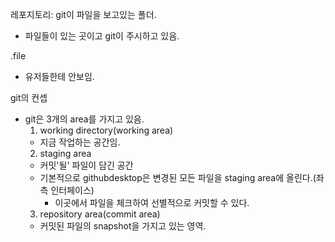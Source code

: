 레포지토리: git이 파일을 보고있는 폴더.
- 파일들이 있는 곳이고 git이 주시하고 있음.

.file
- 유저들한테 안보임.

git의 컨셉
- git은 3개의 area를 가지고 있음.
  1. working directory(working area)
    - 지금 작업하는 공간임.
  2. staging area
    - 커밋'될' 파일이 담긴 공간
    - 기본적으로 githubdesktop은 변경된 모든 파일을 staging area에 올린다.(좌측 인터페이스)
      - 이곳에서 파일을 체크하여 선별적으로 커밋할 수 있다.
  3. repository area(commit area)
    - 커밋된 파일의 snapshot을 가지고 있는 영역.
    